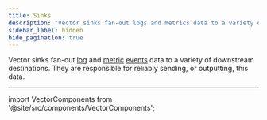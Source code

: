 ```yaml
---
title: Sinks
description: "Vector sinks fan-out logs and metrics data to a variety of downstream destinations. These could be exact services, like Elasticsearch, or generic protocols, like HTTP or TCP."
sidebar_label: hidden
hide_pagination: true
---
```


Vector sinks fan-out [log][docs.data-model.log] and
[metric][docs.data-model.metric] [events][docs.data-model#event] data to a
variety of downstream destinations. They are responsible for reliably sending,
or outputting, this data.

---

import VectorComponents from '@site/src/components/VectorComponents';

<VectorComponents titles={false} sources={false} transforms={false} />


[docs.data-model#event]: /docs/about/data-model/#event
[docs.data-model.log]: /docs/about/data-model/log/
[docs.data-model.metric]: /docs/about/data-model/metric/
